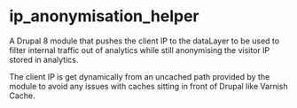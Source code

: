 # ip_anonymisation_helper
A Drupal 8 module that pushes the client IP to the dataLayer to be used to filter internal traffic out of analytics while still anonymising the visitor IP stored in analytics.

The client IP is get dynamically from an uncached path provided by the module to avoid any issues with caches sitting in front of Drupal like Varnish Cache.
